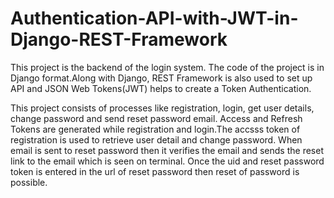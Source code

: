 # Authentication-API-with-JWT-in-Django-REST-Framework
This project is the backend of the login system. The code of the project is in Django format.Along with Django, REST Framework is also used to set up API and JSON Web Tokens(JWT) helps to create a Token Authentication.

This project consists of processes like registration, login, get user details, change password and send reset password email. Access and Refresh Tokens are generated while registration and login.The accsss token of registration is used to retrieve user detail and change password. When email is sent to reset password then it verifies the email and sends the reset link to the email which is seen on terminal. Once the uid and reset password token is entered in the url of reset password then reset of password is possible.
